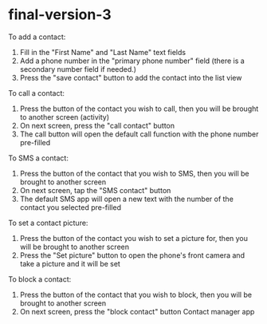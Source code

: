 final-version-3
===============
To add a contact: 
1. Fill in the "First Name" and "Last Name" text fields
2. Add a phone number in the  "primary phone number" field (there is a secondary number field if needed.)
3. Press the  "save contact" button to add the contact into the list view

To call a contact:
1. Press the button of the contact you wish to call, then you will be brought to another screen (activity)
2. On next screen, press the "call contact" button
3. The call button will open the default call function with the phone number pre-filled

To SMS a contact:
1. Press the button of the contact that you wish to SMS, then you will be brought to another screen
2. On next screen, tap the "SMS contact" button
3. The default SMS app will open a new text with the number of the contact you selected pre-filled

To set a contact picture:
1. Press the button of the contact you wish to set a picture for, then you will be brought to another screen
2. Press the "Set picture" button to open the phone's front camera and take a picture and it will be set

To block a contact:
1. Press the button of the contact that you wish to block, then you will be brought to another screen
2. On next screen, press the "block contact" button
Contact manager app
